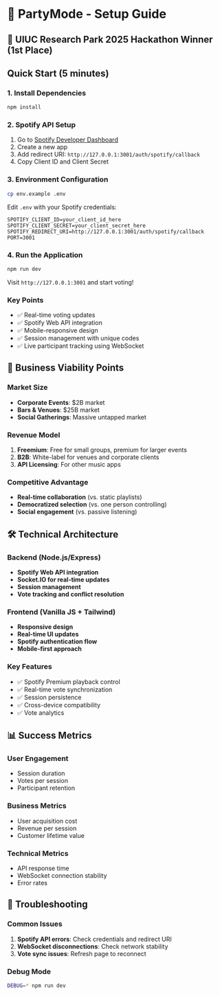 # 🚀 PartyMode - Setup Guide
## 🏅 UIUC Research Park 2025 Hackathon Winner (1st Place)

## Quick Start (5 minutes)

### 1. Install Dependencies
```bash
npm install
```

### 2. Spotify API Setup
1. Go to [Spotify Developer Dashboard](https://developer.spotify.com/dashboard)
2. Create a new app
3. Add redirect URI: `http://127.0.0.1:3001/auth/spotify/callback`
4. Copy Client ID and Client Secret

### 3. Environment Configuration
```bash
cp env.example .env
```
Edit `.env` with your Spotify credentials:
```
SPOTIFY_CLIENT_ID=your_client_id_here
SPOTIFY_CLIENT_SECRET=your_client_secret_here
SPOTIFY_REDIRECT_URI=http://127.0.0.1:3001/auth/spotify/callback
PORT=3001
```

### 4. Run the Application
```bash
npm run dev
```

Visit `http://127.0.0.1:3001` and start voting!

### Key Points
- ✅ Real-time voting updates
- ✅ Spotify Web API integration
- ✅ Mobile-responsive design
- ✅ Session management with unique codes
- ✅ Live participant tracking using WebSocket

## 🎯 Business Viability Points

### Market Size
- **Corporate Events**: $2B market
- **Bars & Venues**: $25B market
- **Social Gatherings**: Massive untapped market

### Revenue Model
1. **Freemium**: Free for small groups, premium for larger events
2. **B2B**: White-label for venues and corporate clients
3. **API Licensing**: For other music apps

### Competitive Advantage
- **Real-time collaboration** (vs. static playlists)
- **Democratized selection** (vs. one person controlling)
- **Social engagement** (vs. passive listening)

## 🛠 Technical Architecture

### Backend (Node.js/Express)
- **Spotify Web API integration**
- **Socket.IO for real-time updates**
- **Session management**
- **Vote tracking and conflict resolution**

### Frontend (Vanilla JS + Tailwind)
- **Responsive design**
- **Real-time UI updates**
- **Spotify authentication flow**
- **Mobile-first approach**

### Key Features
- ✅ Spotify Premium playback control
- ✅ Real-time vote synchronization
- ✅ Session persistence
- ✅ Cross-device compatibility
- ✅ Vote analytics

## 📊 Success Metrics

### User Engagement
- Session duration
- Votes per session
- Participant retention

### Business Metrics
- User acquisition cost
- Revenue per session
- Customer lifetime value

### Technical Metrics
- API response time
- WebSocket connection stability
- Error rates

## 🔧 Troubleshooting

### Common Issues
1. **Spotify API errors**: Check credentials and redirect URI
2. **WebSocket disconnections**: Check network stability
3. **Vote sync issues**: Refresh page to reconnect

### Debug Mode
```bash
DEBUG=* npm run dev
```
